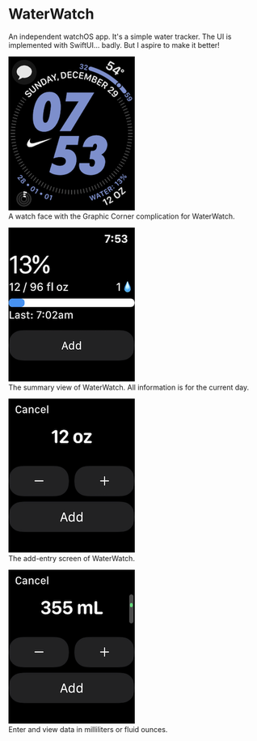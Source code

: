 # WaterWatch
An independent watchOS app.  It's a simple water tracker.  The UI is implemented with SwiftUI... badly.  But I aspire to make it better!


![Watch face screenshot](Screenshots/GraphicCornerComplication.PNG)  
A watch face with the Graphic Corner complication for WaterWatch.
  
  
![Summary view screenshot](Screenshots/App.PNG)  
The summary view of WaterWatch. All information is for the current day.
  
  
![Add View screenshot](Screenshots/AddOunces.PNG)  
The add-entry screen of WaterWatch.
  
  
![Add View screenshot](Screenshots/AddMilliliters.PNG)  
Enter and view data in milliliters or fluid ounces.